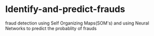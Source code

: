 # Identify-and-predict-frauds
fraud detection using Self Organizing Maps(SOM's) and using Neural Networks to predict the probablity of frauds
